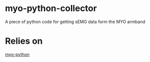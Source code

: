 # myo-python-collector
A piece of python code for getting sEMG data form the MYO armband

# Relies on
[myo-python](https://github.com/NiklasRosenstein/myo-python)
